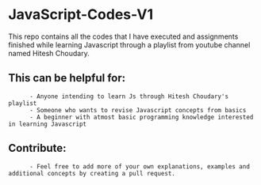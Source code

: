 # JavaScript-Codes-V1

This repo contains all the codes that I have executed and assignments finished while learning Javascript
through a playlist from youtube channel named Hitesh Choudary.

## This can be helpful for: ##
          - Anyone intending to learn Js through Hitesh Choudary's playlist 
          - Someone who wants to revise Javascript concepts from basics 
          - A beginner with atmost basic programming knowledge interested in learning Javascript

## Contribute:
          - Feel free to add more of your own explanations, examples and additional concepts by creating a pull request.
